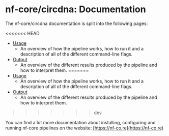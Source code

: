 # nf-core/circdna: Documentation

The nf-core/circdna documentation is split into the following pages:

<<<<<<< HEAD
- [Usage](usage.md)
  - An overview of how the pipeline works, how to run it and a description of all of the different command-line flags.
- [Output](output.md)
  - An overview of the different results produced by the pipeline and how to interpret them.
=======
-   [Usage](usage.md)
    -   An overview of how the pipeline works, how to run it and a description of all of the different command-line flags.
-   [Output](output.md)
    -   An overview of the different results produced by the pipeline and how to interpret them.
>>>>>>> dev

You can find a lot more documentation about installing, configuring and running nf-core pipelines on the website: [https://nf-co.re](https://nf-co.re)

